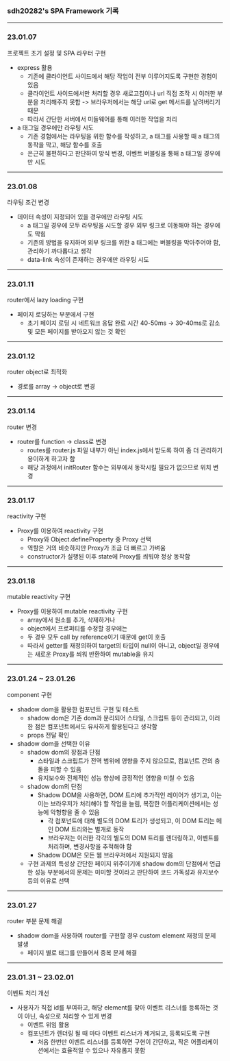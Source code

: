 ### sdh20282's SPA Framework 기록

---
### 23.01.07
프로젝트 초기 설정 및 SPA 라우터 구현
- express 활용
  - 기존에 클라이언트 사이드에서 해당 작업이 전부 이루어지도록 구현한 경험이 있음
  - 클라이언트 사이드에서만 처리할 경우 새로고침이나 url 직접 조작 시 이러한 부분을 처리해주지 못함 -> 브라우저에서는 해당 url로 get 메서드를 날려버리기 때문
  - 따라서 간단한 서버에서 미들웨어를 통해 이러한 작업을 처리
- a 태그일 경우에만 라우팅 시도
  - 기존 경험에서는 라우팅을 위한 함수를 작성하고, a 태그를 사용할 때 a 태그의 동작을 막고, 해당 함수를 호출
  - 은근히 불편하다고 판단하여 방식 변경, 이벤트 버블링을 통해 a 태그일 경우에만 시도

---
### 23.01.08
라우팅 조건 변경
- 데이터 속성이 지정되어 있을 경우에만 라우팅 시도
  - a 태그일 경우에 모두 라우팅을 시도할 경우 외부 링크로 이동해야 하는 경우에도 막힘
  - 기존의 방법을 유지하며 외부 링크를 위한 a 태그에는 버블링을 막아주어야 함, 관리하기 까다롭다고 생각
  - data-link 속성이 존재하는 경우에만 라우팅 시도

---
### 23.01.11
router에서 lazy loading 구현
- 페이지 로딩하는 부분에서 구현
  - 초기 페이지 로딩 시 네트워크 응답 완료 시간 40-50ms -> 30-40ms로 감소 및 모든 페이지를 받아오지 않는 것 확인

---
### 23.01.12
router object로 최적화
- 경로를 array -> object로 변경

---
### 23.01.14
router 변경
- router를 function -> class로 변경
  - routes를 router.js 파일 내부가 아닌 index.js에서 받도록 하여 좀 더 관리하기 용이하게 하고자 함
  - 해당 과정에서 initRouter 함수는 외부에서 동작시킬 필요가 없으므로 위치 변경

---
### 23.01.17
reactivity 구현
- Proxy를 이용하여 reactivity 구현
  - Proxy와 Object.defineProperty 중 Proxy 선택
  - 역할은 거의 비슷하지만 Proxy가 조금 더 빠르고 가벼움
  - constructor가 실행된 이후 state에 Proxy를 씌워야 정상 동작함

---
### 23.01.18
mutable reactivity 구현
- Proxy를 이용하여 mutable reactivity 구현
  - array에서 원소를 추가, 삭제하거나
  - object에서 프로퍼티를 수정할 경우에는
  - 두 경우 모두 call by reference이기 때문에 get이 호출
  - 따라서 getter를 재정의하여 target의 타입이 null이 아니고, object일 경우에는 새로운 Proxy를 씌워 반환하여 mutable을 유지

---
### 23.01.24 ~ 23.01.26
component 구현
- shadow dom을 활용한 컴포넌트 구현 및 테스트
  - shadow dom은 기존 dom과 분리되어 스타일, 스크립트 등이 관리되고, 이러한 점은 컴포넌트에서도 유사하게 활용된다고 생각함
  - props 전달 확인
- shadow dom을 선택한 이유
  - shadow dom의 장점과 단점
    - 스타일과 스크립트가 전역 범위에 영향을 주지 않으므로, 컴포넌트 간의 충돌을 피할 수 있음
    - 유지보수와 전체적인 성능 향상에 긍정적인 영향을 미칠 수 있음
  - shadow dom의 단점
    - Shadow DOM을 사용하면, DOM 트리에 추가적인 레이어가 생기고, 이는 이는 브라우저가 처리해야 할 작업을 늘림, 복잡한 어플리케이션에서는 성능에 악형향을 줄 수 있음
      - 각 컴포넌트에 대해 별도의 DOM 트리가 생성되고, 이 DOM 트리는 메인 DOM 트리와는 별개로 동작
      - 브라우저는 이러한 각각의 별도의 DOM 트리를 렌더링하고, 이벤트를 처리하며, 변경사항을 추적해야 함
    - Shadow DOM은 모든 웹 브라우저에서 지원되지 않음
  - 구현 과제의 특성상 간단한 페이지 위주이기에 shadow dom의 단점에서 언급한 성능 부분에서의 문제는 미미할 것이라고 판단하여 코드 가독성과 유지보수 등의 이유로 선택

---
### 23.01.27
router 부분 문제 해결
- shadow dom을 사용하여 router를 구현할 경우 custom element 재정의 문제 발생
  - 페이지 별로 태그를 만들어서 중복 문제 해결

---
### 23.01.31 ~ 23.02.01
이벤트 처리 개선
- 사용자가 직접 id를 부여하고, 해당 element를 찾아 이벤트 리스너를 등록하는 것이 아닌, 속성으로 처리할 수 있게 변경
  - 이벤트 위임 활용
  - 컴포넌트가 렌더링 될 때 마다 이벤트 리스너가 제거되고, 등록되도록 구현
    - 처음 한번만 이벤트 리스너를 등록하면 구현이 간단하고, 작은 어플리케이션에서는 효율적일 수 있으나 자유롭지 못함